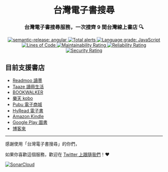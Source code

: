 <h1 align="center" style="border-bottom: none;">台灣電子書搜尋</h1>
<h3 align="center">台灣電子書搜尋服務，一次搜齊 9 間台灣線上書店 🔍</h3>
<p align="center">
  <a href="https://github.com/semantic-release/semantic-release">
    <img alt="semantic-release: angular" src="https://img.shields.io/badge/semantic--release-angular-e10079?logo=semantic-release">
  </a>
  <a href="https://lgtm.com/projects/g/Taiwan-Ebook-Lover/Taiwan-Ebook-Lover.github.io/alerts/">
    <img alt="Total alerts" src="https://img.shields.io/lgtm/alerts/g/Taiwan-Ebook-Lover/Taiwan-Ebook-Lover.github.io.svg?logo=lgtm&logoWidth=18"/>
  </a>
  <a href="https://lgtm.com/projects/g/Taiwan-Ebook-Lover/Taiwan-Ebook-Lover.github.io/context:javascript">
    <img alt="Language grade: JavaScript" src="https://img.shields.io/lgtm/grade/javascript/g/Taiwan-Ebook-Lover/Taiwan-Ebook-Lover.github.io.svg?logo=lgtm&logoWidth=18"/>
  </a>
  <br />
  <a href="https://sonarcloud.io/summary/new_code?id=Taiwan-Ebook-Lover_Taiwan-Ebook-Lover.github.io">
    <img alt="Lines of Code" src="https://sonarcloud.io/api/project_badges/measure?project=Taiwan-Ebook-Lover_Taiwan-Ebook-Lover.github.io&metric=ncloc"/>
  </a>
  
  <a href="https://sonarcloud.io/summary/new_code?id=Taiwan-Ebook-Lover_Taiwan-Ebook-Lover.github.io">
    <img alt="Maintainability Rating" src="https://sonarcloud.io/api/project_badges/measure?project=Taiwan-Ebook-Lover_Taiwan-Ebook-Lover.github.io&metric=sqale_rating"/>
  </a>
  
  <a href="https://sonarcloud.io/summary/new_code?id=Taiwan-Ebook-Lover_Taiwan-Ebook-Lover.github.io">
    <img alt="Reliability Rating" src="https://sonarcloud.io/api/project_badges/measure?project=Taiwan-Ebook-Lover_Taiwan-Ebook-Lover.github.io&metric=reliability_rating"/>
  </a>
  
  <a href="https://sonarcloud.io/summary/new_code?id=Taiwan-Ebook-Lover_Taiwan-Ebook-Lover.github.io">
    <img alt="Security Rating" src="https://sonarcloud.io/api/project_badges/measure?project=Taiwan-Ebook-Lover_Taiwan-Ebook-Lover.github.io&metric=security_rating"/>
  </a>
</p>

## 目前支援書店

- [Readmoo 讀墨](https://readmoo.com/)
- [Taaze 讀冊生活](https://www.taaze.tw/)
- [BOOKWALKER](https://www.bookwalker.com.tw/)
- [樂天 kobo](https://www.kobo.com/)
- [Pubu 電子商城](https://www.pubu.com.tw/)
- [HyRead 電子書](https://ebook.hyread.com.tw/)
- [Amazon Kindle](https://www.amazon.com/Kindle-eBooks/)
- [Google Play 圖書](https://play.google.com/store/books)
- [博客來](https://www.books.com.tw/)

---

感謝使用「台灣電子書搜尋」的你們，

如果你喜歡這個服務，歡迎在 [Twitter 上跟隨我們](https://twitter.com/TaiwanEBook)！❤

[![SonarCloud](https://sonarcloud.io/images/project_badges/sonarcloud-white.svg)](https://sonarcloud.io/summary/new_code?id=Taiwan-Ebook-Lover_Taiwan-Ebook-Lover.github.io)
